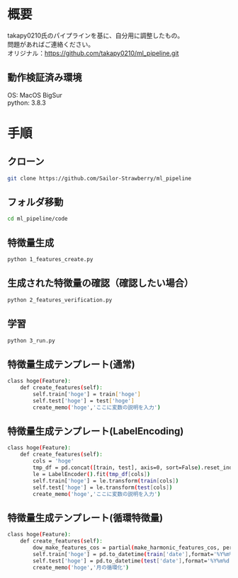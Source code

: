 # 概要
takapy0210氏のパイプラインを基に、自分用に調整したもの。    
問題があればご連絡ください。     
オリジナル：https://github.com/takapy0210/ml_pipeline.git
## 動作検証済み環境
OS: MacOS BigSur  
python: 3.8.3

# 手順

## クローン
```sh
git clone https://github.com/Sailor-Strawberry/ml_pipeline
```

## フォルダ移動
```sh
cd ml_pipeline/code
```

## 特徴量生成
```sh
python 1_features_create.py
```

## 生成された特徴量の確認（確認したい場合）
```sh
python 2_features_verification.py
```

## 学習
```sh
python 3_run.py
```

## 特徴量生成テンプレート(通常)
```sh
class hoge(Feature):
    def create_features(self):
        self.train['hoge'] = train['hoge']
        self.test['hoge'] = test['hoge']
        create_memo('hoge','ここに変数の説明を入力')
```

## 特徴量生成テンプレート(LabelEncoding)
```sh
class hoge(Feature):
    def create_features(self):
        cols = 'hoge'
        tmp_df = pd.concat([train, test], axis=0, sort=False).reset_index(drop=True)
        le = LabelEncoder().fit(tmp_df[cols])
        self.train['hoge'] = le.transform(train[cols])
        self.test['hoge'] = le.transform(test[cols])
        create_memo('hoge','ここに変数の説明を入力')
```

## 特徴量生成テンプレート(循環特徴量)
```sh
class hoge(Feature):
    def create_features(self):
        dow_make_features_cos = partial(make_harmonic_features_cos, period=12)
        self.train['hoge'] = pd.to_datetime(train['date'],format='%Y%m%d').dt.month.apply(dow_make_features_cos).astype('float32')
        self.test['hoge'] = pd.to_datetime(test['date'],format='%Y%m%d').dt.month.apply(dow_make_features_cos).astype('float32')
        create_memo('hoge','月の循環化')
```